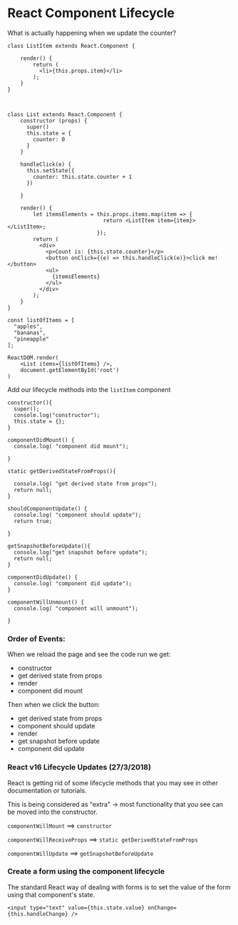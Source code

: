 # React Component Lifecycle

What is actually happening when we update the counter?

```
class ListItem extends React.Component {

    render() {
        return (
          <li>{this.props.item}</li>
        );
    }
}



class List extends React.Component {
    constructor (props) {
      super()
      this.state = {
        counter: 0
      }
    }

    handleClick(e) {
      this.setState({
        counter: this.state.counter + 1
      })

    }

    render() {
        let itemsElements = this.props.items.map(item => {
                              return <ListItem item={item}></ListItem>;
                            });
        return (
          <div>
            <p>Count is: {this.state.counter}</p>
            <button onClick={(e) => this.handleClick(e)}>click me!</button>
            <ul>
              {itemsElements}
            </ul>
          </div>
        );
    }
}

const listOfItems = [
  "apples",
  "bananas",
  "pineapple"
];

ReactDOM.render(
    <List items={listOfItems} />,
    document.getElementById('root')
)
```


Add our lifecycle methods into the `listItem` component
```
constructor(){
  super();
  console.log("constructor");
  this.state = {};
}

componentDidMount() {
  console.log( "component did mount");

}

static getDerivedStateFromProps(){

  console.log( "get derived state from props");
  return null;
}

shouldComponentUpdate() {
  console.log( "component should update");
  return true;

}

getSnapshotBeforeUpdate(){
  console.log("get snapshot before update");
  return null;
}

componentDidUpdate() {
  console.log( "component did update");
}

componentWillUnmount() {
  console.log( "component will unmount");

}
```

### Order of Events:

When we reload the page and see the code run we get:

- constructor
- get derived state from props
- render
- component did mount

Then when we click the button:
- get derived state from props
- component should update
- render
- get snapshot before update
- component did update

### React v16 Lifecycle Updates (27/3/2018)
React is getting rid of some lifecycle methods that you may see in other documentation or tutorials.

This is being considered as "extra" -> most functionality that you see can be moved into the constructor.

`componentWillMount` ==> `constructor`

`componentWillReceiveProps` ==> `static getDerivedStateFromProps`

`componentWillUpdate` ==> `getSnapshotBeforeUpdate`

### Create a form using the component lifecycle

The standard React way of dealing with forms is to set the value of the form using that component's state.

```
<input type="text" value={this.state.value} onChange={this.handleChange} />
```

